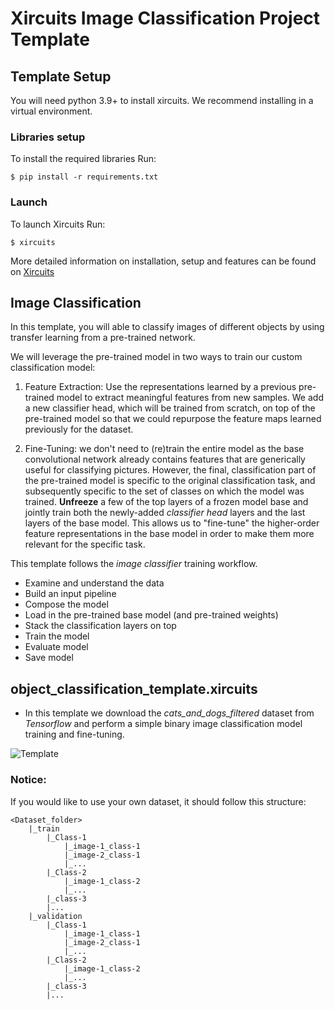# Xircuits Image Classification Project Template

## Template Setup
You will need python 3.9+ to install xircuits. We recommend installing in a virtual environment.

### Libraries setup
To install the required libraries Run: 
```
$ pip install -r requirements.txt
```
### Launch
To launch Xircuits Run:
```
$ xircuits
```
More detailed information on installation, setup and features can be found on [Xircuits](https://github.com/XpressAI/xircuits)  

## Image Classification

In this template, you will able to classify images of different objects by using transfer learning from a pre-trained network.

We will leverage the pre-trained model in two ways to train our custom classification model:

1. Feature Extraction: Use the representations learned by a previous pre-trained model to extract meaningful features from new samples. We add a new classifier head, which will be trained from scratch, on top of the pre-trained model so that we could repurpose the feature maps learned previously for the dataset.

2.  Fine-Tuning: we don't need to (re)train the entire model as the base convolutional network already contains features that are generically useful for classifying pictures. However, the final, classification part of the pre-trained model is specific to the original classification task, and subsequently specific to the set of classes on which the model was trained. **Unfreeze** a few of the top layers of a frozen model base and jointly train both the newly-added *classifier head* layers and the last layers of the base model. This allows us to "fine-tune" the higher-order feature representations in the base model in order to make them more relevant for the specific task.

This template follows the *image classifier* training workflow.

- Examine and understand the data
- Build an input pipeline
- Compose the model
- Load in the pre-trained base model (and pre-trained weights)
- Stack the classification layers on top
- Train the model
- Evaluate model
- Save model

## object_classification_template.xircuits

- In this template we download the *cats_and_dogs_filtered* dataset from *Tensorflow* and perform a simple binary image classification model training and fine-tuning.  

![Template](https://github.com/XpressAI/x-template-image_classification/blob/main/images/template_image_class.gif)


### Notice:

If you would like to use your own dataset, it should follow this structure: 

```
<Dataset_folder>
    |_train
        |_Class-1
            |_image-1_class-1
            |_image-2_class-1
            |_...
        |_Class-2
            |_image-1_class-2
            |_...
        |_class-3
        |...
    |_validation
        |_Class-1
            |_image-1_class-1
            |_image-2_class-1
            |_...
        |_Class-2
            |_image-1_class-2
            |_...
        |_class-3
        |...
```
